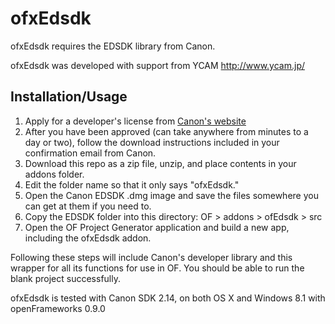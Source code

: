 # ofxEdsdk

ofxEdsdk requires the EDSDK library from Canon.

ofxEdsdk was developed with support from YCAM http://www.ycam.jp/


## Installation/Usage

1. Apply for a developer's license from [Canon's website](http://consumer.usa.canon.com/cusa/support/consumer/eos_slr_camera_systems/eos_digital_slr_cameras/digital_rebel_xt?fileURL=ps_sdk_form&pageKeyCode=downloadLicense&id=0901e02480057a74_1&productOverviewCid=0901e0248003ce28&keycode=Sdk_Lic) 
2. After you have been approved (can take anywhere from minutes to a day or two), follow the download instructions included in your confirmation email from Canon.
3. Download this repo as a zip file, unzip, and place contents in your addons folder.
4. Edit the folder name so that it only says "ofxEdsdk."
5. Open the Canon EDSDK .dmg image and save the files somewhere you can get at them if you need to. 
6. Copy the EDSDK folder into this directory: OF > addons > ofEdsdk > src
7. Open the OF Project Generator application and build a new app, including the ofxEdsdk addon.

Following these steps will include Canon's developer library and this wrapper for all its functions for use in OF. You should be able to run the blank project successfully.

ofxEdsdk is tested with Canon SDK 2.14, on both OS X and Windows 8.1 with openFrameworks 0.9.0